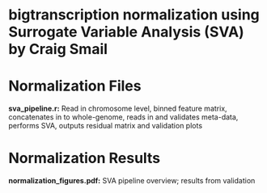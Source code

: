# bigtranscription normalization using Surrogate Variable Analysis (SVA) by Craig Smail

# Normalization Files
**sva_pipeline.r:** Read in chromosome level, binned feature matrix, concatenates in to whole-genome, reads in and validates meta-data, performs SVA, outputs residual matrix and validation plots

# Normalization Results
**normalization_figures.pdf:** SVA pipeline overview; results from validation

